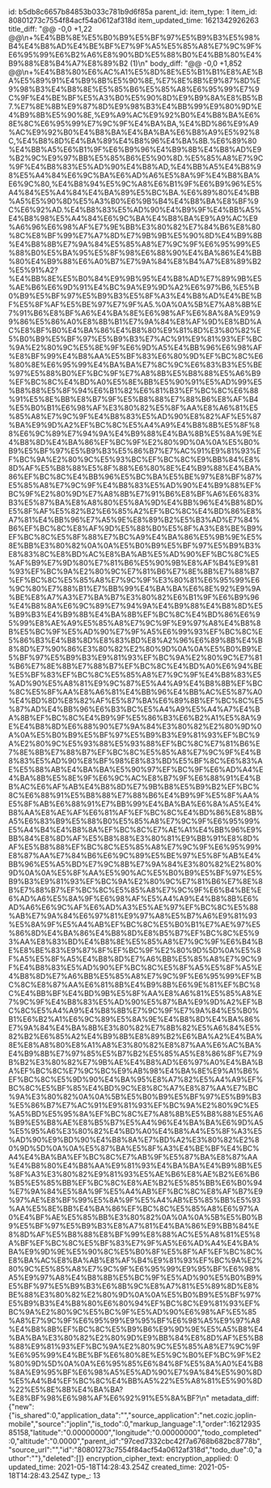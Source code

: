 id: b5db8c6657b84853b033c781b9d6f85a
parent_id: 
item_type: 1
item_id: 80801273c7554f84acf54a0612af318d
item_updated_time: 1621342926263
title_diff: "@@ -0,0 +1,22 @@\\n+%E4%BB%8E%E5%B0%B9%E5%BF%97%E5%B9%B3%E5%98%B4%E4%B8%AD%E4%BE%BF%E7%9F%A5%E5%85%A8%E7%9C%9F%E6%95%99%E6%B2%A6%E8%90%BD%E5%88%B0%E4%BB%80%E4%B9%88%E8%B4%A7%E8%89%B2 (1)\\n"
body_diff: "@@ -0,0 +1,852 @@\\n+%E4%B8%80%E6%AC%A1%E5%8D%8E%E5%B1%B1%E8%AE%BA%E5%89%91%E4%B9%8B%E5%90%8E,%E7%8E%8B%E9%87%8D%E9%98%B3%E4%B8%8E%E5%85%B6%E5%85%A8%E6%95%99%E7%9C%9F%E4%BE%BF%E5%A3%B0%E5%90%8D%E9%B9%8A%E8%B5%B7.%E7%8E%8B%E9%87%8D%E9%98%B3%E4%BB%99%E9%80%9D%E4%B9%8B%E5%90%8E,%E9%A9%AC%E9%92%B0%E4%B8%BA%E6%8E%8C%E6%95%99%E7%9C%9F%E4%BA%BA,%E4%BD%86%E9%A9%AC%E9%92%B0%E4%B8%BA%E4%BA%BA%E6%B8%A9%E5%92%8C,%E4%B8%8D%E4%BA%89%E4%B8%96%E4%BA%8B.%E6%89%80%E4%BB%A5%E6%B1%9F%E6%B9%96%E4%B9%8B%E4%B8%AD%E9%B2%9C%E9%97%BB%E5%85%B6%E5%90%8D.%E5%85%A8%E7%9C%9F%E4%B8%83%E5%AD%90%E4%B8%AD,%E4%BB%A5%E4%B8%98%E5%A4%84%E6%9C%BA%E6%AD%A6%E5%8A%9F%E4%B8%BA%E6%9C%80,%E4%B8%94%E5%9C%A8%E6%B1%9F%E6%B9%96%E5%A4%84%E5%A4%84%E4%BA%89%E5%BC%BA.%E6%89%80%E4%BB%A5%E5%90%8D%E5%A3%B0%E6%9B%B4%E4%B8%BA%E8%BF%9C%E6%92%AD.%E4%B8%83%E5%AD%90%E4%B9%9F%E4%BB%A5%E4%B8%98%E5%A4%84%E6%9C%BA%E4%B8%BA%E9%A9%AC%E9%A6%96%E6%98%AF%E7%9E%BB%E3%80%82%E7%84%B6%E8%80%8C%E8%BF%99%E7%A7%8D%E7%9B%9B%E5%90%8D%E4%B9%8B%E4%B8%8B%E7%9A%84%E5%85%A8%E7%9C%9F%E6%95%99%E5%88%B0%E5%BA%95%E5%8F%98%E6%88%90%E4%BA%86%E4%BB%80%E4%B9%88%E6%A0%B7%E7%9A%84%E8%B4%A7%E8%89%B2%E5%91%A2?%E4%BB%8E%E5%B0%84%E9%9B%95%E4%B8%AD%E7%89%9B%E5%AE%B6%E6%9D%91%E4%BC%9A%E9%9D%A2%E6%97%B6,%E5%B0%B9%E5%BF%97%E5%B9%B3%E5%8F%A3%E4%B8%AD%E4%BE%BF%E5%8F%AF%E5%BE%97%E7%9F%A5.%0A%0A%5B%E7%A8%8B%E7%91%B6%E8%BF%A6%E4%BA%8E%E6%98%AF%E6%8A%8A%E9%99%86%E5%86%A0%E8%8B%B1%E7%9A%84%E8%AF%9D%E8%BD%AC%E8%BF%B0%E4%BA%86%E4%B8%80%E9%81%8D%E3%80%82%E5%B0%B9%E5%BF%97%E5%B9%B3%E7%AC%91%E9%81%93%EF%BC%9A%E2%80%9C%E5%8E%9F%E6%9D%A5%E4%BB%96%E6%98%AF%E8%BF%99%E4%B8%AA%E5%BF%83%E6%80%9D%EF%BC%8C%E6%80%8E%E6%95%99%E4%BA%BA%E7%8C%9C%E6%83%B3%E5%BE%97%E5%88%B0%EF%BC%9F%E7%A8%8B%E5%B8%88%E5%A6%B9%EF%BC%8C%E4%BD%A0%E5%8E%BB%E5%90%91%E5%AD%99%E5%B8%88%E5%8F%94%E6%B1%82%E6%81%B3%EF%BC%8C%E6%88%91%E5%8E%BB%E8%B7%9F%E5%B8%88%E7%88%B6%E8%AF%B4%E5%B0%B1%E6%98%AF%E3%80%82%E5%8F%AA%E8%A6%81%E5%85%A8%E7%9C%9F%E4%B8%83%E5%AD%90%E8%82%AF%E5%87%BA%E9%9D%A2%EF%BC%8C%E5%A4%A9%E4%B8%8B%E5%8F%88%E6%9C%89%E7%94%9A%E4%B9%88%E4%BA%8B%E5%8A%9E%E4%B8%8D%E4%BA%86%EF%BC%9F%E2%80%9D%0A%0A%E5%B0%B9%E5%BF%97%E5%B9%B3%E5%86%B7%E7%AC%91%E9%81%93%EF%BC%9A%E2%80%9C%E5%93%BC%EF%BC%8C%E9%BB%84%E8%8D%AF%E5%B8%88%E5%8F%88%E6%80%8E%E4%B9%88%E4%BA%86%EF%BC%8C%E4%BB%96%E5%BC%BA%E5%BE%97%E8%BF%87%E5%85%A8%E7%9C%9F%E4%B8%83%E5%AD%90%E4%B9%88%EF%BC%9F%E2%80%9D%E7%A8%8B%E7%91%B6%E8%BF%A6%E6%83%B3%E5%87%BA%E8%A8%80%E5%8A%9D%E4%BB%96%E4%B8%8D%E5%8F%AF%E5%82%B2%E6%85%A2%EF%BC%8C%E4%BD%86%E8%A7%81%E4%BB%96%E7%A5%9E%E8%89%B2%E5%B3%AD%E7%84%B6%EF%BC%8C%E8%AF%9D%E5%88%B0%E5%8F%A3%E8%BE%B9%EF%BC%8C%E5%8F%88%E7%BC%A9%E4%BA%86%E5%9B%9E%E5%8E%BB%E3%80%82%0A%0A%E5%B0%B9%E5%BF%97%E5%B9%B3%E8%83%8C%E8%BD%AC%E8%BA%AB%E5%AD%90%EF%BC%8C%E5%AF%B9%E7%9D%80%E7%81%B6%E5%90%9B%E8%AF%B4%E9%81%93%EF%BC%9A%E2%80%9C%E7%81%B6%E7%8E%8B%E7%88%B7%EF%BC%8C%E5%85%A8%E7%9C%9F%E3%80%81%E6%95%99%E6%9C%80%E7%88%B1%E7%BB%99%E4%BA%BA%E6%8E%92%E9%9A%BE%E8%A7%A3%E7%BA%B7%E3%80%82%E6%B1%9F%E6%B9%96%E4%B8%8A%E6%9C%89%E7%94%9A%E4%B9%88%E4%B8%8D%E5%B9%B3%E4%B9%8B%E4%BA%8B%EF%BC%8C%E4%BD%86%E6%95%99%E8%AE%A9%E5%85%A8%E7%9C%9F%E9%97%A8%E4%B8%8B%E5%BC%9F%E5%AD%90%E7%9F%A5%E6%99%93%EF%BC%8C%E5%86%B3%E4%B8%8D%E8%83%BD%E8%A2%96%E6%89%8B%E4%B8%8D%E7%90%86%E3%80%82%E2%80%9D%0A%0A%E5%B0%B9%E5%BF%97%E5%B9%B3%E9%81%93%EF%BC%9A%E2%80%9C%E7%81%B6%E7%8E%8B%E7%88%B7%EF%BC%8C%E4%BD%A0%E6%94%BE%E5%BF%83%EF%BC%8C%E5%85%A8%E7%9C%9F%E4%B8%83%E5%AD%90%E5%A8%81%E9%9C%87%E5%A4%A9%E4%B8%8B%EF%BC%8C%E5%8F%AA%E8%A6%81%E4%BB%96%E4%BB%AC%E5%87%A0%E4%BD%8D%E8%82%AF%E5%87%BA%E6%89%8B%EF%BC%8C%E5%87%AD%E4%BB%96%E6%B3%BC%E5%A4%A9%E5%A4%A7%E4%BA%8B%EF%BC%8C%E4%B9%9F%E5%86%B3%E6%B2%A1%E5%8A%9E%E4%B8%8D%E6%88%90%E7%9A%84%E3%80%82%E2%80%9D%0A%0A%E5%B0%B9%E5%BF%97%E5%B9%B3%E9%81%93%EF%BC%9A%E2%80%9C%E5%93%88%E5%93%88%EF%BC%8C%E7%81%B6%E7%8E%8B%E7%88%B7%EF%BC%8C%E5%85%A8%E7%9C%9F%E4%B8%83%E5%AD%90%E8%BF%98%E8%83%BD%E5%BF%8C%E6%83%AE%E5%88%AB%E4%BA%BA%E5%90%97%EF%BC%9F%E6%AD%A4%E4%BA%8B%E5%8E%9F%E6%9C%AC%E8%B7%9F%E6%88%91%E4%BB%AC%E6%AF%AB%E4%B8%8D%E7%9B%B8%E5%B9%B2%EF%BC%8C%E6%88%91%E5%B8%88%E7%88%B6%E4%B9%9F%E5%8F%AA%E5%8F%AB%E6%88%91%E7%BB%99%E4%BA%BA%E6%8A%A5%E4%B8%AA%E8%AE%AF%E6%81%AF%EF%BC%8C%E4%BD%86%E8%8B%A5%E6%83%B9%E5%88%B0%E5%85%A8%E7%9C%9F%E6%95%99%E5%A4%B4%E4%B8%8A%EF%BC%8C%E7%AE%A1%E4%BB%96%E9%BB%84%E8%8D%AF%E5%B8%88%E3%80%81%E9%BB%91%E8%8D%AF%E5%B8%88%EF%BC%8C%E5%85%A8%E7%9C%9F%E6%95%99%E8%87%AA%E7%84%B6%E6%9C%89%E5%BE%97%E5%8F%AB%E4%BB%96%E5%A5%BD%E7%9C%8B%E7%9A%84%E3%80%82%E2%80%9D%0A%0A%E5%8F%AA%E5%90%AC%E5%B0%B9%E5%BF%97%E5%B9%B3%E9%81%93%EF%BC%9A%E2%80%9C%E7%81%B6%E7%8E%8B%E7%88%B7%EF%BC%8C%E5%85%A8%E7%9C%9F%E6%B4%BE%E6%AD%A6%E5%8A%9F%E6%98%AF%E5%A4%A9%E4%B8%8B%E6%AD%A6%E6%9C%AF%E6%AD%A3%E5%AE%97%EF%BC%8C%E5%88%AB%E7%9A%84%E6%97%81%E9%97%A8%E5%B7%A6%E9%81%93%E5%8A%9F%E5%A4%AB%EF%BC%8C%E5%B0%B1%E7%AE%97%E5%86%8D%E4%BA%86%E4%B8%8D%E8%B5%B7%EF%BC%8C%E5%93%AA%E8%83%BD%E4%B8%8E%E5%85%A8%E7%9C%9F%E6%B4%BE%E8%BE%83%E9%87%8F%EF%BC%9F%E2%80%9D%5D%0A%E5%8F%A5%E5%8F%A5%E4%B8%8D%E7%A6%BB%E5%85%A8%E7%9C%9F%E4%B8%83%E5%AD%90%EF%BC%8C%E5%8F%A5%E5%8F%A5%E4%B8%8D%E7%A6%BB%E5%85%A8%E7%9C%9F%E6%95%99%EF%BC%8C%E8%87%AA%E6%81%8B%E4%B9%8B%E6%9E%81%EF%BC%8C%E4%BB%BF%E4%BD%9B%E5%8F%AA%E8%A6%81%E5%85%A8%E7%9C%9F%E4%B8%83%E5%AD%90%E5%87%BA%E9%9D%A2%EF%BC%8C%E5%A4%A9%E4%B8%8B%E7%9C%9F%E7%9A%84%E5%B0%B1%E6%B2%A1%E6%9C%89%E5%8A%9E%E4%B8%8D%E4%BA%86%E7%9A%84%E4%BA%8B%E3%80%82%E7%8B%82%E5%A6%84%E5%82%B2%E6%85%A2%E4%B9%8B%E8%89%B2%E6%BA%A2%E4%BA%8E%E8%A8%80%E8%A1%A8%E3%80%82%E8%87%AA%E6%AC%BA%E4%B9%8B%E7%97%85%E5%B7%B2%E5%85%A5%E8%86%8F%E7%9B%B2%E3%80%82%E7%9B%AE%E4%B8%AD%E6%97%A0%E4%BA%BA%EF%BC%8C%E7%9C%BC%E9%AB%98%E4%BA%8E%E9%A1%B6%EF%BC%8C%E5%9D%90%E4%BA%95%E8%A7%82%E5%A4%A9%EF%BC%8C%E5%BF%85%E4%BD%9C%E8%8C%A7%E8%87%AA%E7%BC%9A%E3%80%82%0A%0A%5B%E5%B0%B9%E5%BF%97%E5%B9%B3%E5%86%B7%E7%AC%91%E9%81%93%EF%BC%9A%E2%80%9C%E5%A5%BD%E5%95%8A%EF%BC%8C%E7%A8%8B%E5%B8%88%E5%A6%B9%E5%B8%AE%E8%B5%B7%E5%A4%96%E4%BA%BA%E6%9D%A5%E5%95%A6%E3%80%82%E4%BD%A0%E4%B8%A4%E5%8F%A3%E5%AD%90%E9%BD%90%E4%B8%8A%E7%BD%A2%E3%80%82%E2%80%9D%5D%0A%0A%E5%87%BA%E5%8F%A3%E4%BE%BF%E4%BC%A4%E4%BA%BA%EF%BC%8C%E7%AB%9F%E5%87%BA%E8%87%AA%E4%B8%80%E4%B8%AA%E9%81%93%E4%BA%BA%E4%B9%8B%E5%8F%A3%E3%80%82%E9%81%93%E5%AE%B6%E8%AE%B2%E6%B6%B5%E5%85%BB%EF%BC%8C%E8%AE%B2%E5%85%BB%E6%B0%94%E7%9A%84%E5%8A%9F%E5%A4%AB%EF%BC%8C%E8%AF%B7%E9%97%AE%E8%BF%99%E5%8A%9F%E5%A4%AB%E5%85%BB%E5%93%AA%E5%8E%BB%E4%BA%86%EF%BC%8C%E5%85%A8%E6%97%A0%E4%BF%AE%E5%85%BB%E3%80%82%0A%0A%0A%5B%E5%B0%B9%E5%BF%97%E5%B9%B3%E8%A7%81%E4%BA%86%E9%BB%84%E8%8D%AF%E5%B8%88%E8%BF%99%E8%88%AC%E5%A8%81%E5%8A%BF%EF%BC%8C%E5%BF%83%E7%9F%A5%E6%AD%A4%E4%BA%BA%E9%9D%9E%E5%90%8C%E5%B0%8F%E5%8F%AF%EF%BC%8C%E8%BA%AC%E8%BA%AB%E8%AF%B4%E9%81%93%EF%BC%9A%E2%80%9C%E5%85%A8%E7%9C%9F%E6%95%99%E9%95%BF%E6%98%A5%E9%97%A8%E4%B8%8B%E5%BC%9F%E5%AD%90%E5%B0%B9%E5%BF%97%E5%B9%B3%E6%8B%9C%E8%A7%81%E5%89%8D%E8%BE%88%E3%80%82%E2%80%9D%0A%0A%E5%B0%B9%E5%BF%97%E5%B9%B3%E4%B8%80%E6%80%94%EF%BC%8C%E9%81%93%EF%BC%9A%E2%80%9C%E5%BC%9F%E5%AD%90%E6%98%AF%E5%85%A8%E7%9C%9F%E6%95%99%E9%95%BF%E6%98%A5%E9%97%A8%E4%B8%8B%EF%BC%8C%E5%B9%B6%E9%9D%9E%E5%A5%B8%E4%BA%BA%E3%80%82%E2%80%9D%E9%BB%84%E8%8D%AF%E5%B8%88%E9%81%93%EF%BC%9A%E2%80%9C%E5%85%A8%E7%9C%9F%E6%95%99%E4%BE%BF%E6%80%8E%E5%9C%B0%EF%BC%9F%E2%80%9D%5D%0A%0A%E6%95%85%E6%84%8F%E5%8A%A0%E4%B8%8A%E9%95%BF%E6%98%A5%E5%AD%90%E7%9A%84%E5%90%8D%E5%A4%B4%EF%BC%8C%E4%BB%A5%22%E5%A8%81%E5%90%8D%22%E5%8E%8B%E4%BA%BA?%E8%BF%98%E6%98%AF%E6%92%91%E5%8A%BF?\\n"
metadata_diff: {"new":{"is_shared":0,"application_data":"","source_application":"net.cozic.joplin-mobile","source":"joplin","is_todo":0,"markup_language":1,"order":1621293585158,"latitude":"0.00000000","longitude":"0.00000000","todo_completed":0,"altitude":"0.0000","parent_id":"97ced7332cbc42f7a6768b682bc8778b","source_url":"","id":"80801273c7554f84acf54a0612af318d","todo_due":0,"author":""},"deleted":[]}
encryption_cipher_text: 
encryption_applied: 0
updated_time: 2021-05-18T14:28:43.254Z
created_time: 2021-05-18T14:28:43.254Z
type_: 13